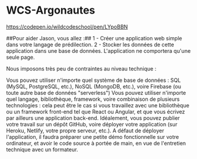 # WCS-Argonautes

https://codepen.io/wildcodeschool/pen/LYpoBBN

##Pour aider Jason, vous allez :##
1 - Créer une application web simple dans votre langage de prédilection.
2 - Stocker les données de cette application dans une base de données.
L'application ne comportera qu'une seule page.

Nous imposons très peu de contraintes au niveau technique :

Vous pouvez utiliser n'importe quel système de base de données : SQL (MySQL, PostgreSQL, etc.), NoSQL (MongoDB, etc.), voire Firebase (ou toute autre base de données "serverless")
Vous pouvez utiliser n'importe quel langage, bibliothèque, framework, voire combinaison de plusieurs technologies : cela peut être le cas si vous travaillez avec une bibliothèque ou un framework front-end tel que React ou Angular, et que vous écrivez par ailleurs une application back-end.
Idéalement, vous pouvez publier votre travail sur un dépôt GitHub, voire déployer votre application (sur Heroku, Netlify, votre propre serveur, etc.). A défaut de déployer l'application, il faudra préparer une petite démo fonctionnelle sur votre ordinateur, et avoir le code source à portée de main, en vue de l'entretien technique avec un formateur.
